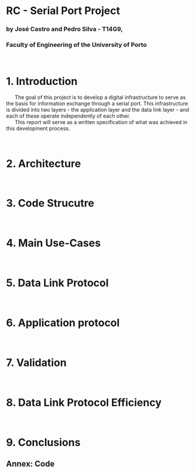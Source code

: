 # RC - Serial Port Project
### by José Castro and Pedro Silva - T14G9,
### Faculty of Engineering of the University of Porto

<br>

# 1. Introduction

&nbsp;&nbsp;&nbsp;&nbsp;&nbsp;&nbsp;The goal of this project is to develop a digital infrastructure to serve as the basis for information exchange through a serial port. This infrastructure is divided into two layers - the application layer and the data link layer - and each of these operate independently of each other. <br>
&nbsp;&nbsp;&nbsp;&nbsp;&nbsp;&nbsp;This report will serve as a written specification of what was achieved in this development process.  

<br>

# 2. Architecture

<br>

# 3. Code Strucutre

<br>

# 4. Main Use-Cases

<br>

# 5. Data Link Protocol

<br>

# 6. Application protocol

<br>

# 7. Validation

<br>

# 8. Data Link Protocol Efficiency

<br>

# 9. Conclusions

## Annex: Code
